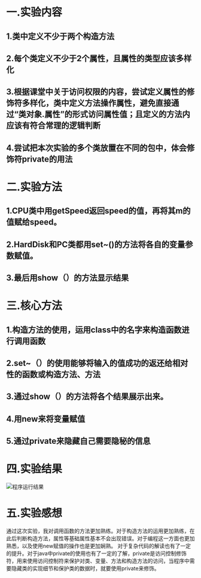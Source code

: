 # 一.实验内容
## 1.类中定义不少于两个构造方法
## 2.每个类定义不少于2个属性，且属性的类型应该多样化
## 3.根据课堂中关于访问权限的内容，尝试定义属性的修饰符多样化，类中定义方法操作属性，避免直接通过“类对象.属性”的形式访问属性值；且定义的方法内应该有符合常理的逻辑判断
## 4.尝试把本次实验的多个类放置在不同的包中，体会修饰符private的用法
# 二.实验方法
## 1.CPU类中用getSpeed返回speed的值，再将其m的值赋给speed。
## 2.HardDisk和PC类都用set~()的方法将各自的变量参数赋值。
## 3.最后用show（）的方法显示结果
# 三.核心方法
## 1.构造方法的使用，运用class中的名字来构造函数进行调用函数
## 2.set~（）的使用能够将输入的值成功的返还给相对性的函数或构造方法、方法
## 3.通过show（）的方法将各个结果展示出来。
## 4.用new来将变量赋值
## 5.通过private来隐藏自己需要隐秘的信息
# 四.实验结果
![程序运行结果](https://github.com/3256268435/Java-/blob/main/%E7%A8%8B%E5%BA%8F%E8%BF%90%E8%A1%8C%E7%BB%93%E6%9E%9C.png)
# 五.实验感想
通过这次实验，我对调用函数的方法更加熟练。对于构造方法的运用更加熟练，在此后判断构造方法，属性等基础属性基本不会出现错误。对于编程这一方面也更加熟悉，以及使用new赋值的操作也是更加娴熟。
对于复杂代码的解读也有了一定的提升。对于java中private的使用也有了一定的了解，private是访问控制修饰符，用来使用访问控制符来保护对类、变量、方法和构造方法的访问，当程序中需要隐藏类的实现细节和保护类的数据时，就要使用private来修饰。
